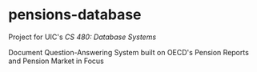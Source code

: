 # pensions-database
Project for UIC's _CS 480: Database Systems_

Document Question-Answering System built on OECD's Pension Reports and Pension Market in Focus


